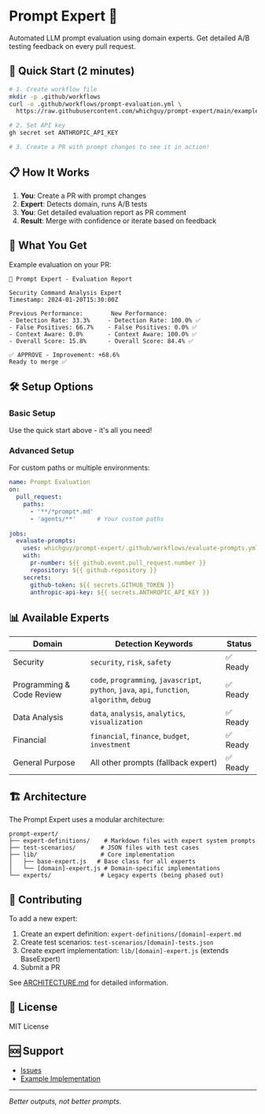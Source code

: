 # Prompt Expert 🤖

Automated LLM prompt evaluation using domain experts. Get detailed A/B testing feedback on every pull request.

## 🚀 Quick Start (2 minutes)

```bash
# 1. Create workflow file
mkdir -p .github/workflows
curl -o .github/workflows/prompt-evaluation.yml \
  https://raw.githubusercontent.com/whichguy/prompt-expert/main/examples/workflow-template.yml

# 2. Set API key
gh secret set ANTHROPIC_API_KEY

# 3. Create a PR with prompt changes to see it in action!
```

## 📋 How It Works

1. **You**: Create a PR with prompt changes
2. **Expert**: Detects domain, runs A/B tests
3. **You**: Get detailed evaluation report as PR comment
4. **Result**: Merge with confidence or iterate based on feedback

## 🎯 What You Get

Example evaluation on your PR:

```
🏦 Prompt Expert - Evaluation Report

Security Command Analysis Expert
Timestamp: 2024-01-20T15:30:00Z

Previous Performance:        New Performance:
- Detection Rate: 33.3%     - Detection Rate: 100.0% ✅
- False Positives: 66.7%    - False Positives: 0.0% ✅
- Context Aware: 0.0%       - Context Aware: 100.0% ✅
- Overall Score: 15.8%      - Overall Score: 84.4% ✅

✅ APPROVE - Improvement: +68.6%
Ready to merge ✅
```

## 🛠️ Setup Options

### Basic Setup
Use the quick start above - it's all you need!

### Advanced Setup
For custom paths or multiple environments:

```yaml
name: Prompt Evaluation
on:
  pull_request:
    paths:
      - '**/*prompt*.md'
      - 'agents/**'      # Your custom paths
      
jobs:
  evaluate-prompts:
    uses: whichguy/prompt-expert/.github/workflows/evaluate-prompts.yml@main
    with:
      pr-number: ${{ github.event.pull_request.number }}
      repository: ${{ github.repository }}
    secrets:
      github-token: ${{ secrets.GITHUB_TOKEN }}
      anthropic-api-key: ${{ secrets.ANTHROPIC_API_KEY }}
```

## 📊 Available Experts

| Domain | Detection Keywords | Status |
|--------|-------------------|---------|
| Security | `security`, `risk`, `safety` | ✅ Ready |
| Programming & Code Review | `code`, `programming`, `javascript`, `python`, `java`, `api`, `function`, `algorithm`, `debug` | ✅ Ready |
| Data Analysis | `data`, `analysis`, `analytics`, `visualization` | ✅ Ready |
| Financial | `financial`, `finance`, `budget`, `investment` | ✅ Ready |
| General Purpose | All other prompts (fallback expert) | ✅ Ready |

## 🏗️ Architecture

The Prompt Expert uses a modular architecture:

```
prompt-expert/
├── expert-definitions/    # Markdown files with expert system prompts
├── test-scenarios/       # JSON files with test cases
├── lib/                  # Core implementation
│   ├── base-expert.js   # Base class for all experts
│   └── [domain]-expert.js # Domain-specific implementations
└── experts/              # Legacy experts (being phased out)
```

## 🤝 Contributing

To add a new expert:

1. Create an expert definition: `expert-definitions/[domain]-expert.md`
2. Create test scenarios: `test-scenarios/[domain]-tests.json`
3. Create expert implementation: `lib/[domain]-expert.js` (extends BaseExpert)
4. Submit a PR

See [ARCHITECTURE.md](ARCHITECTURE.md) for detailed information.

## 📝 License

MIT License

## 🆘 Support

- [Issues](https://github.com/whichguy/prompt-expert/issues)
- [Example Implementation](https://github.com/whichguy/security-prompt-test)

---

*Better outputs, not better prompts.*